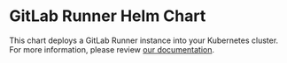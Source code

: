 # GitLab Runner Helm Chart

This chart deploys a GitLab Runner instance into your Kubernetes
cluster. For more information, please review [our documentation](https://docs.gitlab.cn/charts/charts/gitlab/gitlab-runner).
